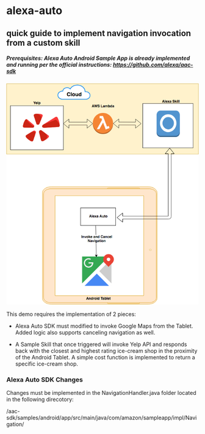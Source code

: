 # alexa-auto
## quick guide to implement navigation invocation from a custom skill


##### Prerequisites: Alexa Auto Android Sample App is already implemented and running per the official instructions:  https://github.com/alexa/aac-sdk


![highlevel architecture](Resources/skill-routing-invoke.png)





This demo requires the implementation of 2 pieces:

- Alexa Auto SDK must modified to invoke Google Maps from the Tablet. Added logic also supports canceling navigation as well.

-  A Sample Skill that once triggered will invoke Yelp API and responds back with the closest and highest rating ice-cream shop in the proximity of the Android Tablet. A simple cost function is implemented to return a specific ice-cream shop.

### Alexa Auto SDK Changes

Changes must be implemented in the NavigationHandler.java folder located in the following direcotory:

/aac-sdk/samples/android/app/src/main/java/com/amazon/sampleapp/impl/Navigation/

